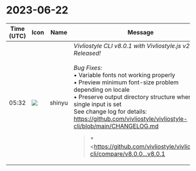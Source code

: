 # 2023-06-22

|Time (UTC)|Icon|Name|Message|
|---|---|---|---|
|05:32|![](https://avatars.slack-edge.com/2018-04-27/354445776386_e258f5ed5ba887b08668_72.jpg)|shinyu|*Vivliostyle CLI v8.0.1 with Vivliostyle.js v2.25.2 Released!*<br><br>*Bug Fixes:*<br>• Variable fonts not working properly<br>• Preview minimum font-size problem depending on locale<br>• Preserve output directory structure when single input is set<br>See change log for details:<br><https://github.com/vivliostyle/vivliostyle-cli/blob/main/CHANGELOG.md><br><blockquote>*<https://github.com/vivliostyle/vivliostyle-cli/compare/v8.0.0...v8.0.1|8.0.1> (2023-06-22)*<br>*Bug Fixes*<br><br>• config.workspaceDir should be honored when cliFlags.input is given (<https://github.com/vivliostyle/vivliostyle-cli/commit/1c670071a22f9d24254f916f25df6a06ff322222|1c67007>), closes <https://github.com/vivliostyle/vivliostyle-cli/issues/402|#402> <https://github.com/vivliostyle/vivliostyle-cli/issues/402|#402><br>• Preserve output directory structure when single imput is set (<https://github.com/vivliostyle/vivliostyle-cli/commit/b5bc015062303cabe325215add0f9ca9044ce4e9|b5bc015>)<br>• preview minimum font-size problem depending on locale on macOS (<https://github.com/vivliostyle/vivliostyle-cli/commit/c15e9e0a30d0513ef4c6ec3dfc73400d38eabb27|c15e9e0>), closes <https://github.com/vivliostyle/vivliostyle-cli/issues/399|#399><br>• Update Vivliostyle.js to 2.25.2: Bugfix on variable fonts (<https://github.com/vivliostyle/vivliostyle-cli/commit/f3e81ca92760bed5b1b291b0025e40fba03b2ec7|f3e81ca>)<br><br>*<https://github.com/vivliostyle/vivliostyle-cli/compare/v7.4.0...v8.0.0|8.0.0> (2023-06-12)*<br>*Features*<br><br>• Update Playwright to 1.35.0 (Chromium 115.0.5790.13) (<https://github.com/vivliostyle/vivliostyle-cli/commit/1610cac51d74995d5418084994e1ef04744ae8a6|1610cac>)<br>• Update Ubuntu version on Docker to jammy (22.04LTS) (<https://github.com/vivliostyle/vivliostyle-cli/commit/ffbbd99e6a407ce527a21f56bc20384fb768116f|ffbbd99>), closes <https://github.com/vivliostyle/vivliostyle-cli/issues/410|#410><br>• Upgrade minimum node version (<https://github.com/vivliostyle/vivliostyle-cli/commit/6e9485761300750466eadf7c0a48a709af2a80ce|6e94857>)<br><br>*BREAKING CHANGES*<br><br>• Minimum supported version of Node.js becomes v16<br><br>*<https://github.com/vivliostyle/vivliostyle-cli/compare/v7.3.0...v7.4.0|7.4.0> (2023-05-31)*<br>*Bug Fixes*<br><br>• Update Vivliostyle.js to 2.25.1: Bug Fixes (<https://github.com/vivliostyle/vivliostyle-cli/commit/5f862cad05188d758ca76968e2e98459af50abd7|5f862ca>)<br><br>*Features*<br><br>• Update Playwright to 1.34.3 (Chromium 114.0.5735.26) (<https://github.com/vivliostyle/vivliostyle-cli/commit/8dde8317e7bd3fb208077cb96477880999ae3560|8dde831>)<br><br>*<https://github.com/vivliostyle/vivliostyle-cli/compare/v7.2.5...v7.3.0|7.3.0> (2023-05-15)*<br>*Features*<br><br>• Update Playwright to 1.33.0 (Chromium 113.0.5672.53) (<https://github.com/vivliostyle/vivliostyle-cli/commit/101c98ef12071bac0f93a1e66f5641d20566e694|101c98e>)<br>• Update Vivliostyle.js to 2.25.0: Support CSS Running Elements (<https://github.com/vivliostyle/vivliostyle-cli/commit/ca6ff7e3879572a3c31fb35f7e2ec775174a7b43|ca6ff7e>)<br><br>*<https://github.com/vivliostyle/vivliostyle-cli/compare/v7.2.4...v7.2.5|7.2.5> (2023-04-29)*<br>*Bug Fixes*<br><br>• Fix dependency issue; fix <https://github.com/vivliostyle/vivliostyle-cli/issues/400|#400> (<https://github.com/vivliostyle/vivliostyle-cli/commit/b879960c28950924d1ec7478a2954d93fb9003da|b879960>)<br><br>*<https://github.com/vivliostyle/vivliostyle-cli/compare/v7.2.3...v7.2.4|7.2.4> (2023-04-20)*<br>*Bug Fixes*<br><br>• Update Vivliostyle.js to 2.24.3: Bug Fixes (<https://github.com/vivliostyle/vivliostyle-cli/commit/88c1405be904b2b82833ff1ca3afc2bfd4e0c1e0|88c1405>)<br><br>*<https://github.com/vivliostyle/vivliostyle-cli/compare/v7.2.2...v7.2.3|7.2.3> (2023-04-20)*<br>*Bug Fixes*<br><br>• Avoid infinite loop during glob files (<https://github.com/vivliostyle/vivliostyle-cli/commit/d36a021ad47f858f268970fd06e19cd3370baba2|d36a021>)<br>• Copy ignored files into webpub output (<https://github.com/vivliostyle/vivliostyle-cli/commit/efc30f2d5d2e99c16590c63f7f3d004edf555aee|efc30f2>)<br>• Prevent nested copy occuring with multiple times of build (<https://github.com/vivliostyle/vivliostyle-cli/commit/cb84f7a571c3ffe03e2b11e0be7797a143952062|cb84f7a>)<br><br>*<https://github.com/vivliostyle/vivliostyle-cli/compare/v7.2.1...v7.2.2|7.2.2> (2023-04-12)*<br>*Bug Fixes*<br><br>• Update Vivliostyle.js to 2.24.2: Bug Fixes (<https://github.com/vivliostyle/vivliostyle-cli/commit/ed08d91db06a453f746108a024db41d3d67a48f3|ed08d91>)<br><br>*<https://github.com/vivliostyle/vivliostyle-cli/compare/v7.2.0...v7.2.1|7.2.1> (2023-04-01)*<br>*Bug Fixes*<br><br>• prevent confirm dialog from being auto-dismissed (<https://github.com/vivliostyle/vivliostyle-cli/commit/dd61be885a95623995cf2b4203ec87b5ea8af4f6|dd61be8>)<br>• Update Vivliostyle.js to 2.24.1: Bug Fix (<https://github.com/vivliostyle/vivliostyle-cli/commit/64f722b9a4d9723a1beae32fe6baa612a2a3e657|64f722b>)<br><br>*<https://github.com/vivliostyle/vivliostyle-cli/compare/v7.1.1...v7.2.0|7.2.0> (2023-04-01)*<br>*Features*<br><br>• set UI language of Vivliostyle Viewer (<https://github.com/vivliostyle/vivliostyle-cli/commit/73dc48a52e915241b2815cd10a2d749edb85fc82|73dc48a>)<br>• Update Vivliostyle.js to 2.24.0: improved Viewer features (<https://github.com/vivliostyle/vivliostyle-cli/commit/6094439b7710c53d5b872a5b1f55f7d4a7dc1e82|6094439>)<br>• Viewer parameter setting: `--viewer-param` option (viewerParam property) (<https://github.com/vivliostyle/vivliostyle-cli/commit/72a749de29a0bd0fb1ea7a84f00c5b1cc6fa3325|72a749d>), closes <https://github.com/vivliostyle/vivliostyle-cli/issues/169|#169><br><br>*<https://github.com/vivliostyle/vivliostyle-cli/compare/v7.1.0...v7.1.1|7.1.1> (2023-03-25)*<br>*Bug Fixes*<br><br>• Update Vivliostyle.js to 2.23.2: Bug Fix (Regression) (<https://github.com/vivliostyle/vivliostyle-cli/commit/4c258c04c939a83ab0d70e46b83936796134bdd4|4c258c0>)<br><br>*<https://github.com/vivliostyle/vivliostyle-cli/compare/v7.0.0...v7.1.0|7.1.0> (2023-03-24)*<br>*Bug Fixes*<br><br>• Update Vivliostyle.js to 2.23.1: Bug Fixes (<https://github.com/vivliostyle/vivliostyle-cli/commit/5567cdbdd317c6b0951e4be3d8078b719c8ee79f|5567cdb>)<br><br>*Features*<br><br>• Update Playwright to 1.32.0 (Chromium 112.0.5615.29) (<https://github.com/vivliostyle/vivliostyle-cli/commit/38f447fe90da64fb0c95f8303f25ddee5fc87507|38f447f>)<br><br>*<https://github.com/vivliostyle/vivliostyle-cli/compare/v6.3.1...v7.0.0|7.0.0> (2023-03-13)*<br>*Features*<br><br>• Update VFM to 2.1.0 (<https://github.com/vivliostyle/vivliostyle-cli/commit/f53d141a06365e6a0d44c6ada74f087035d9a85a|f53d141>)<br>• Update Vivliostyle.js to 2.23.0: New syntax of CSS text-spacing properties (<https://github.com/vivliostyle/vivliostyle-cli/commit/7a4049c4fb663e413808347080ecbe33b56446d0|7a4049c>)<br><br>*BREAKING CHANGES*<br><br>• VFM v1 → v2<br><br>*<https://github.com/vivliostyle/vivliostyle-cli/compare/v6.3.0...v6.3.1|6.3.1> (2023-02-23)*<br>*Bug Fixes*<br><br>• Update Playwright to 1.31.1 (Chromium 111.0.5563.19, bugfixed on Windows) (<https://github.com/vivliostyle/vivliostyle-cli/commit/6cb5c21e624a11300475c5ea1a012ff3ce0f94b4|6cb5c21>)<br><br>*<https://github.com/vivliostyle/vivliostyle-cli/compare/v6.2.3...v6.3.0|6.3.0> (2023-02-22)*<br>*Bug Fixes*<br><br>• browser address bar should not be focused when starting preview (<https://github.com/vivliostyle/vivliostyle-cli/commit/cb48ff7612088aeabd89c01f1f2f6941838a150a|cb48ff7>)<br>• preview minimum font-size problem depending on locale (<https://github.com/vivliostyle/vivliostyle-cli/commit/d1c779e36172f9ce6e6790a534cc6f736723c89a|d1c779e>)<br>• Update Vivliostyle.js to 2.22.4: Bug Fixes (<https://github.com/vivliostyle/vivliostyle-cli/commit/9cc01b4f003d4361f31935f65bcf918c34d1796c|9cc01b4>)<br><br>*Features*<br><br>• Update Playwright to 1.31.0 (Chromium 111.0.5563.19) (<https://github.com/vivliostyle/vivliostyle-cli/commit/5a6cdccf0dfdb5accf94059be0ac8534e14b36aa|5a6cdcc>)<br><br>*<https://github.com/vivliostyle/vivliostyle-cli/compare/v6.2.2...v6.2.3|6.2.3> (2023-02-18)*<br>*Bug Fixes*<br><br>• Allow loose specifiers for local theme directories; fix <https://github.com/vivliostyle/vivliostyle-cli/issues/373|#373> (<https://github.com/vivliostyle/vivliostyle-cli/commit/832a1606087731608fc92fbc5808e360f587e950|832a160>)<br><br>*<https://github.com/vivliostyle/vivliostyle-cli/compare/v6.2.1...v6.2.2|6.2.2> (2023-01-29)*<br>*Bug Fixes*<br><br>• Update Vivliostyle.js to 2.22.3: Fix PDF internal link bug (<https://github.com/vivliostyle/vivliostyle-cli/commit/5fc0e869fa1e68e6d5fe478e1e57e26e7e4c9d99|5fc0e86>)<br><br>*<https://github.com/vivliostyle/vivliostyle-cli/compare/v6.2.0...v6.2.1|6.2.1> (2…</blockquote>|

